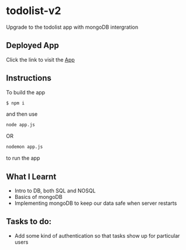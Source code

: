 # todolist-v2

Upgrade to the todolist app with mongoDB intergration

## Deployed App

Click the link to visit the [App](https://memu-todolistv2.herokuapp.com/)

## Instructions
To build the app
```bash
$ npm i
```
and then use

```bash
node app.js 
```
OR
```bash
nodemon app.js 
```
to run the app



## What I Learnt
* Intro to DB, both SQL and NOSQL
* Basics of mongoDB
* Implementing mongoDB to keep our data safe when server restarts

## Tasks to do:
* Add some kind of authentication so that tasks show up for particular users
